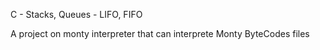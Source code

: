 C - Stacks, Queues - LIFO, FIFO

A project on monty interpreter that can interprete  Monty ByteCodes files
